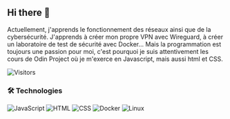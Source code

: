 ## Hi there 👋

Actuellement, j'apprends le fonctionnement des réseaux ainsi que de la cybersécurité. J'apprends à créer mon propre VPN avec Wireguard, à créer un laboratoire de test de sécurité avec Docker...
Mais la programmation est toujours une passion pour moi, c'est pourquoi je suis attentivement les cours de Odin Project où je m'exerce en Javascript, mais aussi html et CSS. 

![Visitors](https://img.shields.io/badge/visitors-100%2B-brightgreen?style=flat-square)

### 🛠 Technologies
![JavaScript](https://img.shields.io/badge/JavaScript-F7DF1E?logo=javascript&logoColor=black)
![HTML](https://img.shields.io/badge/HTML-E34F26?logo=html5&logoColor=white)
![CSS](https://img.shields.io/badge/CSS-1572B6?logo=css3&logoColor=white)
![Docker](https://img.shields.io/badge/Docker-2496ED?logo=docker&logoColor=white)
![Linux](https://img.shields.io/badge/Linux-FCC624?logo=linux&logoColor=black)





